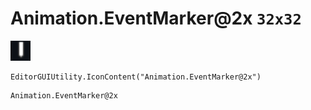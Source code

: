 # Animation.EventMarker@2x `32x32`
<img src="/img/Animation.EventMarker.png" width=32 height=32>

``` CSharp
EditorGUIUtility.IconContent("Animation.EventMarker@2x")
```
```
Animation.EventMarker@2x
```
